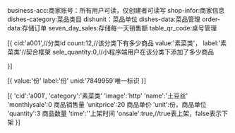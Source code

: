 business-acc:商家账号：所有用户可读，仅创建者可读写
shop-infor:商家信息
dishes-category:菜品类目
dishunit：菜品单位
dishes-data:菜品管理
order-data:存储订单
seven_day_sales:存储每一天销售额
table_qr_code:桌号管理

<!-- 菜品类目数据库集合设计-->
[{
	cid:'a001',//分类id
	count:12,//该分类下有多少商品
	value:'素菜类'，
	label:'素菜类'//契合框架
	sele_quantity:0,//小程序端用户在该分类下添加了多少商品
	
}]

<!-- 菜品单位数据库设计 -->
[{
	value:'份'
	label:'份'
	unid:'7849959'唯一标识
}]

<!-- 上架菜品数据库设计 -->
[{
	'cid':'a001',
	'category':'素菜类'
	'image':'http'
	'name':'土豆丝'
	'monthlysale':0 商品销售量
	'unitprice':20 商品单价
	'unit':份，商品单位
	'quantity':3 商品数量
	'time':''上架时间
	'onsale':true,//true表上架，false表示下架
}]